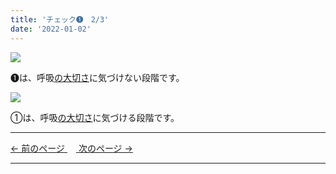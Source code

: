 ```yaml
---
title: 'チェック➊　2/3'
date: '2022-01-02'
---
```

![](/images/01_1.jpg)

➊は、呼吸[の大切さ]()に気づけない段階です。   

![](/images/01_2.jpg)

①は、呼吸[の大切さ]()に気づける段階です。

***
[ ← 前のページ ](/posts/01-1)　[ 次のページ → ](/posts/01-3)
***
